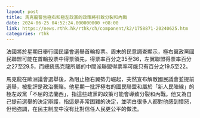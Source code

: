```yaml
---
layout: post
title: 馬克龍警告極右和極左政黨的政策將引致分裂和內戰
date: 2024-06-25 04:52:24.000000000 +08:00
link: https://news.rthk.hk/rthk/ch/component/k2/1758871-20240625.htm
categories: rthk
---
```


法國將於星期日舉行國民議會選舉首輪投票。周末的民意調查顯示，極右翼政黨國民聯盟可能在首輪投票中得票領先，得票率百分之35至36，左翼聯盟得票率百分之27至29.5，而總統馬克龍所屬的中間派聯盟得票率可能只有百分之19.5至22。

馬克龍在歐洲議會選舉後，為阻止極右翼勢力崛起，突然宣布解散國民議會並提前選舉，被批評是政治豪賭。他星期一批評極右的國民聯盟和屬於「新人民陣線」的極左政黨「不屈的法蘭西」，指這些政黨的政策可能會導致分裂和內戰。他又為自己提前選舉的決定辯護，指這是非常困難的決定，並明白很多人都對他感到憤怒，但他強調，在民主制度中沒有比對信任人民更公平的做法。

